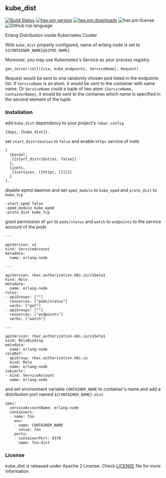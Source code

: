 ## kube_dist

[![Build Status](https://travis-ci.org/seniverse/kube_dist.svg?branch=master)](https://travis-ci.org/seniverse/kube_dist)
[![hex.pm version](https://img.shields.io/hexpm/v/kube_dist.svg)](https://hex.pm/packages/kube_dist)
[![hex.pm downloads](https://img.shields.io/hexpm/dt/kube_dist.svg)](https://hex.pm/packages/kube_dist)
![hex.pm license](https://img.shields.io/hexpm/l/kube_dist.svg)
![GitHub top language](https://img.shields.io/github/languages/top/seniverse/kube_dist.svg)

Erlang Distribution inside Kubernetes Cluster

With `kube_dist` properly configured, name of erlang node is set to `${CONTAINER_NAME}@${POD_NAME}`.

Moreover, you may use Kubernetes's Service as your process registry.

```
gen_server:call({via, kube_endpoints, ServiceName}, Request)
```

Request would be sent to one randomly chosen pod listed in the endpoints list. If `ServiceName` is an atom, it would be sent to the container with same name. Or `ServiceName` could a tuple of two atom `{ServiceName, ContainerName}`, it would be sent to the container which name is specified in the second element of the tuple.


### Installation

add `kube_dist` dependency to your project's `rebar.config`

```
{deps, [kube_dist]}.
```

set `start_distribution` to `false` and enable `httpc` service of inets

```
[
  {kernel,
   [{start_distribution, false}]
  },
  {inets,
   [{services, [{httpc, []}]}]
  }
].
```

disable epmd daemon and set `epmd_module` to `kube_epmd` and `proto_dist` to `kube_tcp`

```
-start_epmd false
-epmd_module kube_epmd
-proto_dist kube_tcp
```

grant permission of `get` to `pods/status` and `watch` to `endpoints` to the service account of the pods

```
---

apiVersion: v1
kind: ServiceAccount
metadata:
  name: erlang-node

---

apiVersion: rbac.authorization.k8s.io/v1beta1
kind: Role
metadata:
  name: erlang-node
rules:
- apiGroups: [""]
  resources: ["pods/status"]
  verbs: ["get"]
- apiGroups: [""]
  resources: ["endpoints"]
  verbs: ["watch"]

---

apiVersion: rbac.authorization.k8s.io/v1beta1
kind: RoleBinding
metadata:
  name: erlang-node
roleRef:
  apiGroup: rbac.authorization.k8s.io
  kind: Role
  name: erlang-node
subjects:
- kind: ServiceAccount
  name: erlang-node
```

and set environment variable `CONTAINER_NAME` to container's name and add a distribution port named `${CONTAINER_NAME}-dist`

```
spec:
  serviceAccountName: erlang-node
  containers:
  - name: foo
    env:
    - name: CONTAINER_NAME
      value: foo
    ports:
    - containerPort: 4370
      name: foo-dist
```

### License

kube_dist is released under Apache 2 License. Check [LICENSE](./LICENSE) file for more information.

